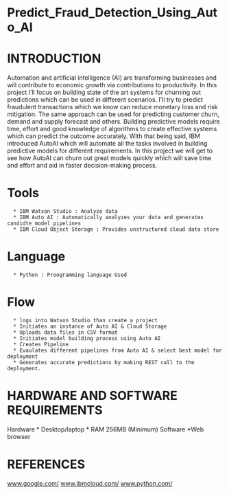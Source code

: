# Predict_Fraud_Detection_Using_Auto_AI

# INTRODUCTION

Automation and artificial intelligence (AI) are transforming businesses and will contribute to economic growth via contributions to productivity. In this project I’ll focus on building state of the art systems for churning out predictions which can be used in different scenarios. I’ll try to predict fraudulent transactions which we know can reduce monetary loss and risk mitigation. The same approach can be used for predicting customer churn, demand and supply forecast and others. Building predictive models require time, effort and good knowledge of algorithms to create effective systems which can predict the outcome accurately. With that being said, IBM introduced AutoAI which will automate all the tasks involved in building predictive models for different requirements. In this project we will get to see how AutoAI can churn out great models quickly which will save time and effort and aid in faster decision-making process. 



# Tools 
      * IBM Watson Studio : Analyze data
      * IBM Auto AI : Automatically analyzes your data and generates candidte model pipelines
      * IBM Cloud Object Storage : Provides unstructured cloud data store


# Language
      * Python : Proogramming language Used


# Flow
      * logs into Watson Studio than create a project
      * Initiates an instance of Auto AI & Cloud Storage
      * Uploads data files in CSV format
      * Initiates model building process using Auto AI
      * Creates Pipeline
      * Evaulates different pipelines from Auto AI & select best model for deployment
      * Generates accurate predictions by making REST call to the deployment.

# HARDWARE AND SOFTWARE REQUIREMENTS
Hardware 
     * Desktop/laptop
     * RAM 256MB (Minimum)
Software
     *Web browser 

# REFERENCES
www.google.com/ 
www.ibmcloud.com/ 
www.python.com/ 


